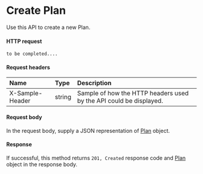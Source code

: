 # Create Plan

Use this API to create a new Plan.
#### HTTP request
```http
to be completed....
```
#### Request headers
| Name       | Type | Description|
|:---------------|:--------|:----------|
| X-Sample-Header  | string  | Sample of how the HTTP headers used by the API could be displayed.|

#### Request body
In the request body, supply a JSON representation of [Plan]('../api/plan.md') object.


#### Response
If successful, this method returns `201, Created` response code and [Plan](../resources/plan.md) object in the response body.
